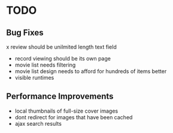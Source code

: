 TODO
====

Bug Fixes
---------
  x review should be unilmited length text field
  - record viewing should be its own page
  - movie list needs filtering
  - movie list design needs to afford for hundreds of items better
  - visible runtimes



Performance Improvements
------------------------
  - local thumbnails of full-size cover images
  - dont redirect for images that have been cached
  - ajax search results





